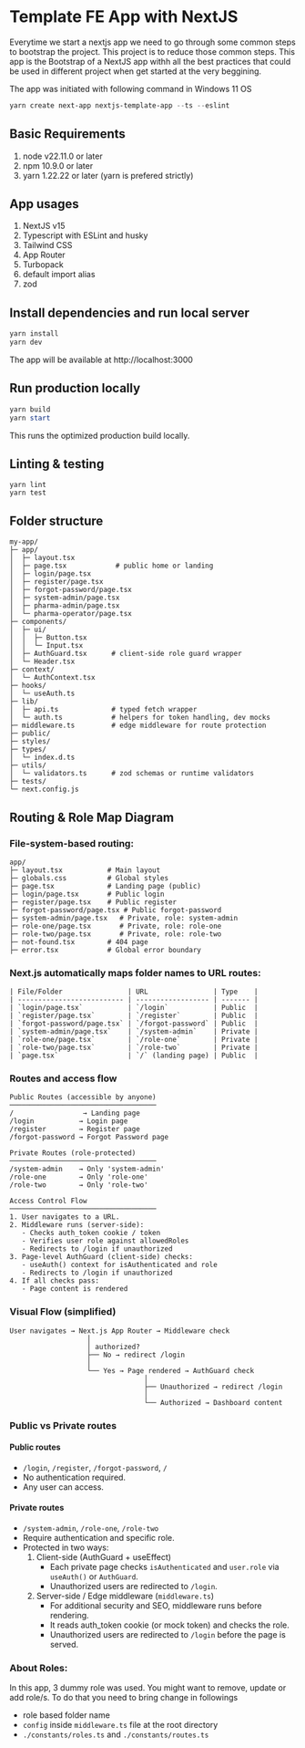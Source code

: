 # Template FE App with NextJS
Everytime we start a nextjs app we need to go through some common steps to bootstrap the project. This project is to reduce those common steps. This app is the Bootstrap of a NextJS app withh all the best practices that could be used in different project when get started at the very beggining.

The app was initiated with following command in Windows 11 OS
```powershell
yarn create next-app nextjs-template-app --ts --eslint
```

## Basic Requirements
1. node v22.11.0 or later
2. npm 10.9.0 or later
3. yarn 1.22.22 or later (yarn is prefered strictly)

## App usages
1. NextJS v15
2. Typescript with ESLint and husky
3. Tailwind CSS 
4. App Router
5. Turbopack
6. default import alias
7. zod

## Install dependencies and run local server
```powershell
yarn install
yarn dev
```
The app will be available at http://localhost:3000

## Run production locally
```powershell
yarn build
yarn start
```
This runs the optimized production build locally.

## Linting & testing
```
yarn lint
yarn test
```
## Folder structure
```pgsql
my-app/
├─ app/
│  ├─ layout.tsx
│  ├─ page.tsx            # public home or landing
│  ├─ login/page.tsx
│  ├─ register/page.tsx
│  ├─ forgot-password/page.tsx
│  ├─ system-admin/page.tsx
│  ├─ pharma-admin/page.tsx
│  └─ pharma-operator/page.tsx
├─ components/
│  ├─ ui/
│  │  ├─ Button.tsx
│  │  └─ Input.tsx
│  ├─ AuthGuard.tsx      # client-side role guard wrapper
│  └─ Header.tsx
├─ context/
│  └─ AuthContext.tsx
├─ hooks/
│  └─ useAuth.ts
├─ lib/
│  ├─ api.ts             # typed fetch wrapper
│  └─ auth.ts            # helpers for token handling, dev mocks
├─ middleware.ts         # edge middleware for route protection
├─ public/
├─ styles/
├─ types/
│  └─ index.d.ts
├─ utils/
│  └─ validators.ts      # zod schemas or runtime validators
├─ tests/
└─ next.config.js
```

## Routing & Role Map Diagram

### File-system-based routing:
```pgsql
app/
├─ layout.tsx           # Main layout
├─ globals.css          # Global styles
├─ page.tsx             # Landing page (public)
├─ login/page.tsx       # Public login
├─ register/page.tsx    # Public register
├─ forgot-password/page.tsx # Public forgot-password
├─ system-admin/page.tsx   # Private, role: system-admin
├─ role-one/page.tsx       # Private, role: role-one
├─ role-two/page.tsx       # Private, role: role-two
├─ not-found.tsx        # 404 page
├─ error.tsx            # Global error boundary

```

### Next.js automatically maps folder names to URL routes:
```pgsql
| File/Folder                | URL                | Type    |
| -------------------------- | ------------------ | ------- |
| `login/page.tsx`           | `/login`           | Public  |
| `register/page.tsx`        | `/register`        | Public  |
| `forgot-password/page.tsx` | `/forgot-password` | Public  |
| `system-admin/page.tsx`    | `/system-admin`    | Private |
| `role-one/page.tsx`        | `/role-one`        | Private |
| `role-two/page.tsx`        | `/role-two`        | Private |
| `page.tsx`                 | `/` (landing page) | Public  |
```

### Routes and access flow
```pgsql
Public Routes (accessible by anyone)
────────────────────────────────────
/                 → Landing page
/login           → Login page
/register        → Register page
/forgot-password → Forgot Password page

Private Routes (role-protected)
────────────────────────────────────
/system-admin    → Only 'system-admin'
/role-one        → Only 'role-one'
/role-two        → Only 'role-two'

Access Control Flow
────────────────────────────────────
1. User navigates to a URL.
2. Middleware runs (server-side):
   - Checks auth_token cookie / token
   - Verifies user role against allowedRoles
   - Redirects to /login if unauthorized
3. Page-level AuthGuard (client-side) checks:
   - useAuth() context for isAuthenticated and role
   - Redirects to /login if unauthorized
4. If all checks pass:
   - Page content is rendered

```

### Visual Flow (simplified)
```pgsql
User navigates → Next.js App Router → Middleware check
                   │
                   │ authorized?
                   ├── No → redirect /login
                   │
                   └── Yes → Page rendered → AuthGuard check
                                 │
                                 ├── Unauthorized → redirect /login
                                 │
                                 └── Authorized → Dashboard content

```

### Public vs Private routes

#### Public routes
* `/login`, `/register`, `/forgot-password`, `/`
* No authentication required.
* Any user can access.

#### Private routes
* `/system-admin`, `/role-one`, `/role-two`
* Require authentication and specific role.
* Protected in two ways:
  1. Client-side (AuthGuard + useEffect)
     - Each private page checks `isAuthenticated` and `user.role` via `useAuth()` or `AuthGuard`.
     - Unauthorized users are redirected to `/login`.
  2. Server-side / Edge middleware (`middleware.ts`)
     - For additional security and SEO, middleware runs before rendering.
     - It reads auth_token cookie (or mock token) and checks the role.
     - Unauthorized users are redirected to `/login` before the page is served.

### About Roles:
In this app, 3 dummy role was used. You might want to remove, update or add role/s. To do that you need to bring change in followings
  - role based folder name
  - `config` inside `middleware.ts` file at the root directory
  - `./constants/roles.ts` and `./constants/routes.ts`